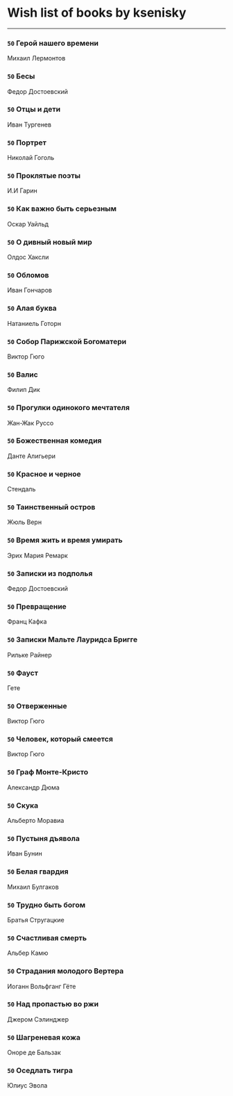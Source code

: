 # Wish list of books by ksenisky
---

### `50` Герой нашего времени
Михаил Лермонтов

### `50` Бесы
Федор Достоевский

### `50` Отцы и дети
Иван Тургенев

### `50` Портрет
Николай Гоголь

### `50` Проклятые поэты
И.И Гарин

### `50` Как важно быть серьезным
Оскар Уайльд

### `50` О дивный новый мир
Олдос Хаксли

### `50` Обломов
Иван Гончаров

### `50` Алая буква
Натаниель Готорн

### `50` Собор Парижской Богоматери
Виктор Гюго

### `50` Валис
Филип Дик

### `50` Прогулки одинокого мечтателя
Жан-Жак Руссо

### `50` Божественная комедия
Данте Алигьери

### `50` Красное и черное
Стендаль

### `50` Таинственный остров
Жюль Верн

### `50` Время жить и время умирать
Эрих Мария Ремарк

### `50` Записки из подполья
Федор Достоевский

### `50` Превращение
Франц Кафка

### `50` Записки Мальте Лауридса Бригге
Рильке Райнер

### `50` Фауст
Гете

### `50` Отверженные
Виктор Гюго

### `50` Человек, который смеется
Виктор Гюго

### `50` Граф Монте-Кристо
Александр Дюма

### `50` Скука
Альберто Моравиа

### `50` Пустыня дъявола
Иван Бунин

### `50` Белая гвардия
Михаил Булгаков

### `50` Трудно быть богом
Братья Стругацкие

### `50` Счастливая смерть
Альбер Камю

### `50` Страдания молодого Вертера
Иоганн Вольфганг Гёте

### `50` Над пропастью во ржи
Джером Сэлинджер

### `50` Шагреневая кожа
Оноре де Бальзак

### `50` Оседлать тигра
Юлиус Эвола

